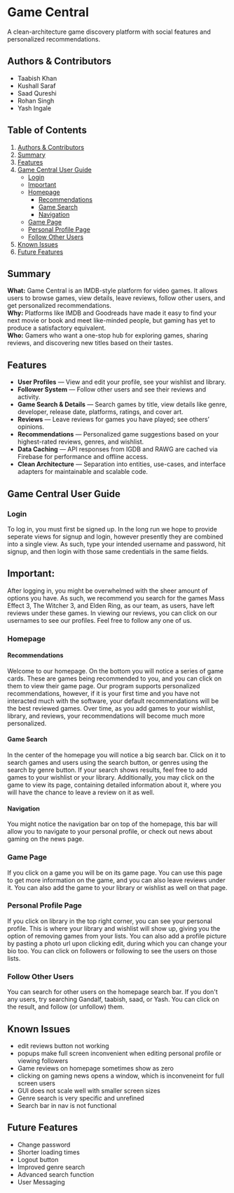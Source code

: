 # **Game Central**
A clean-architecture game discovery platform with social features and personalized recommendations.

## **Authors & Contributors**
- Taabish Khan 
- Kushall Saraf
- Saad Qureshi 
- Rohan Singh
- Yash Ingale

## Table of Contents
1. [Authors & Contributors](#authors--contributors)
2. [Summary](#summary)
3. [Features](#features)
4. [Game Central User Guide](#game-central-user-guide)
    - [Login](#login)
    - [Important](#important)
    - [Homepage](#homepage)
        - [Recommendations](#recommendations)
        - [Game Search](#game-search)
        - [Navigation](#navigation)
    - [Game Page](#game-page)
    - [Personal Profile Page](#personal-profile-page)
    - [Follow Other Users](#follow-other-users)
5. [Known Issues](#known-issues)
6. [Future Features](#future-features)


## **Summary**
**What:** Game Central is an IMDB-style platform for video games. It allows users to browse games, view details, leave reviews, follow other users, and get personalized recommendations.  
**Why:** Platforms like IMDB and Goodreads have made it easy to find your next movie or book and meet like-minded people, but gaming has yet to produce a satisfactory equivalent.   
**Who:** Gamers who want a one-stop hub for exploring games, sharing reviews, and discovering new titles based on their tastes.



## **Features**
- **User Profiles** — View and edit your profile, see your wishlist and library.
- **Follower System** — Follow other users and see their reviews and activity.
- **Game Search & Details** — Search games by title, view details like genre, developer, release date, platforms, ratings, and cover art.
- **Reviews** — Leave reviews for games you have played; see others’ opinions.
- **Recommendations** — Personalized game suggestions based on your highest-rated reviews, genres, and wishlist.
- **Data Caching** — API responses from IGDB and RAWG are cached via Firebase for performance and offline access.
- **Clean Architecture** — Separation into entities, use-cases, and interface adapters for maintainable and scalable code.



## Game Central User Guide

### Login

To log in, you must first be signed up. In the long run 
we hope to provide seperate views for signup and login, however
presently they are combined into a single view. As such, 
type your intended username and password, hit signup, and then login
with those same credentials in the same fields. 


## Important: 

After logging in, you might be overwhelmed with the sheer amount of options you have. 
As such, we recommend you search for the games Mass Effect 3, The Witcher 3, and Elden Ring, as our team, as users, 
have left reviews under these games. In viewing our reviews, you can click on our usernames to see our profiles. Feel free to follow any one of us. 

### Homepage

#### Recommendations 
Welcome to our homepage. On the bottom you will notice 
a series of game cards. These are games being recommended to you, and you can click on them 
to view their game page. Our program supports
personalized recommendations, however, if it 
is your first time and you have not interacted much with the software, 
your default recommendations will be the best reviewed games. Over time, as you add games to your wishlist, library, 
and reviews, your recommendations will become much more personalized. 

#### Game Search 

In the center of the homepage you will notice a big search bar. Click on it to search
games and users using the search button, or genres using the search by genre button. 
If your search shows results, feel free to add games to your wishlist 
or your library. Additionally, you may click on the game to view 
its page, containing detailed information about it, where you will have the 
chance to leave a review on it as well. 

#### Navigation

You might notice the navigation bar on top of the homepage, this bar will allow 
you to navigate to your personal profile, or check out news about 
gaming on the news page. 


### Game Page 

If you click on a game you will be on its game page. You 
can use this page to get more information on the game, and you can 
also leave reviews under it. You can also add the game to your library or wishlist
as well on that page. 


### Personal Profile Page

If you click on library in the top right corner, you can see your personal profile. This is where your library and wishlist will show up, giving you the option 
of removing games from your lists. You can also add a profile picture by pasting a photo url 
upon clicking edit, during which you can change your bio too. You can click on followers or following to see the users on those lists. 

### Follow Other Users 

You can search for other users on the homepage search bar. If you don't any users, 
try searching Gandalf, taabish, saad, or Yash. You can click on the result, and follow (or unfollow)
them. 

## Known Issues 

- edit reviews button not working 
- popups make full screen inconvenient when editing personal profile or viewing followers 
- Game reviews on homepage sometimes show as zero 
- clicking on gaming news opens a window, which is inconveneint for full screen users
- GUI does not scale well with smaller screen sizes 
- Genre search is very specific and unrefined
- Search bar in nav is not functional 


## Future Features

- Change password
- Shorter loading times 
- Logout button 
- Improved genre search 
- Advanced search function 
- User Messaging






 

